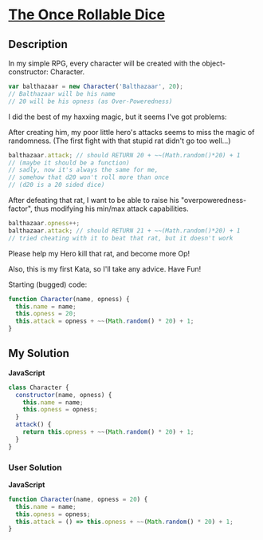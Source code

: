 # [The Once Rollable Dice](https://www.codewars.com/kata/54e4aa695c8a4c4cee0004d4)

## Description

In my simple RPG, every character will be created with the object-constructor: Character.

```js
var balthazaar = new Character('Balthazaar', 20);
// Balthazaar will be his name
// 20 will be his opness (as Over-Poweredness)
```

I did the best of my haxxing magic, but it seems I've got problems:

After creating him, my poor little hero's attacks seems to miss the magic of randomness. (The first fight with that stupid rat didn't go too well...)

```js
balthazaar.attack; // should RETURN 20 + ~~(Math.random()*20) + 1
// (maybe it should be a function)
// sadly, now it's always the same for me,
// somehow that d20 won't roll more than once
// (d20 is a 20 sided dice)
```

After defeating that rat, I want to be able to raise his "overpoweredness-factor", thus modifying his min/max attack capabilities.

```js
balthazaar.opness++;
balthazaar.attack; // should RETURN 21 + ~~(Math.random()*20) + 1
// tried cheating with it to beat that rat, but it doesn't work
```

Please help my Hero kill that rat, and become more Op!

Also, this is my first Kata, so I'll take any advice. Have Fun!

Starting (bugged) code:

```js
function Character(name, opness) {
  this.name = name;
  this.opness = 20;
  this.attack = opness + ~~(Math.random() * 20) + 1;
}
```

## My Solution

**JavaScript**

```js
class Character {
  constructor(name, opness) {
    this.name = name;
    this.opness = opness;
  }
  attack() {
    return this.opness + ~~(Math.random() * 20) + 1;
  }
}
```

### User Solution

**JavaScript**

```js
function Character(name, opness = 20) {
  this.name = name;
  this.opness = opness;
  this.attack = () => this.opness + ~~(Math.random() * 20) + 1;
}
```
